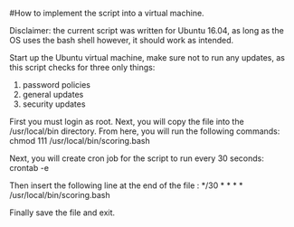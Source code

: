 #How to implement the script into a virtual machine.

Disclaimer: the current script was written for Ubuntu 16.04, as long as the OS uses the bash shell however, it should work
as intended.

Start up the Ubuntu virtual machine, make sure not to run any updates, as this script checks for three only things:
1. password policies
2. general updates
3. security updates

First you must login as root.
Next, you will copy the file into the /usr/local/bin directory. From here, you will run the following commands:
 chmod 111 /usr/local/bin/scoring.bash

Next, you will create cron job for the script to run every 30 seconds:
 crontab -e

Then insert the following line at the end of the file :
*/30 * * * * /usr/local/bin/scoring.bash

Finally save the file and exit.

